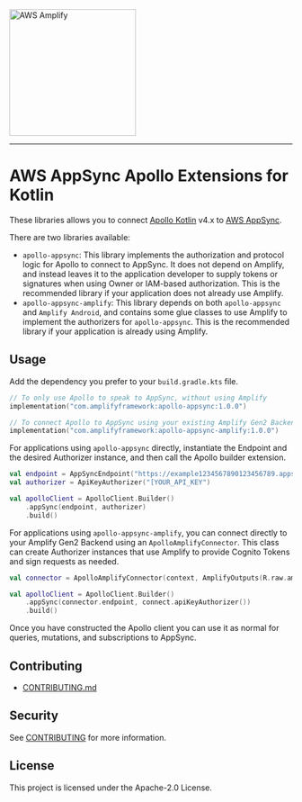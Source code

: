 <img src="https://s3.amazonaws.com/aws-mobile-hub-images/aws-amplify-logo.png" alt="AWS Amplify" width="225">

---

# AWS AppSync Apollo Extensions for Kotlin

These libraries allows you to connect [Apollo Kotlin](https://www.apollographql.com/docs/kotlin/) v4.x to [AWS AppSync](https://aws.amazon.com/pm/appsync/).

There are two libraries available:

- `apollo-appsync`: This library implements the authorization and protocol logic for Apollo to connect to AppSync. It does not depend on Amplify, and instead leaves it to the application developer to supply tokens or signatures when using Owner or IAM-based authorization. This is the recommended library if your application does not already use Amplify.
- `apollo-appsync-amplify`: This library depends on both `apollo-appsync` and `Amplify Android`, and contains some glue classes to use Amplify to implement the authorizers for `apollo-appsync`. This is the recommended library if your application is already using Amplify.

## Usage

Add the dependency you prefer to your `build.gradle.kts` file.

```kotlin
// To only use Apollo to speak to AppSync, without using Amplify
implementation("com.amplifyframework:apollo-appsync:1.0.0")

// To connect Apollo to AppSync using your existing Amplify Gen2 Backend
implementation("com.amplifyframework:apollo-appsync-amplify:1.0.0")
```

For applications using `apollo-appsync` directly, instantiate the Endpoint and the desired Authorizer instance, and then call the Apollo builder extension.

```kotlin
val endpoint = AppSyncEndpoint("https://example1234567890123456789.appsync-api.us-east-1.amazonaws.com/graphql")
val authorizer = ApiKeyAuthorizer("[YOUR_API_KEY")

val apolloClient = ApolloClient.Builder()
    .appSync(endpoint, authorizer)
    .build()
```

For applications using `apollo-appsync-amplify`, you can connect directly to your Amplify Gen2 Backend using an `ApolloAmplifyConnector`. This class can create Authorizer instances that use Amplify to provide Cognito Tokens and sign requests as needed.

```kotlin
val connector = ApolloAmplifyConnector(context, AmplifyOutputs(R.raw.amplify_outputs))

val apolloClient = ApolloClient.Builder()
    .appSync(connector.endpoint, connect.apiKeyAuthorizer())
    .build()
```

Once you have constructed the Apollo client you can use it as normal for queries, mutations, and subscriptions to AppSync.

## Contributing

- [CONTRIBUTING.md](../CONTRIBUTING.md)

## Security

See [CONTRIBUTING](../CONTRIBUTING.md#security-issue-notifications) for more information.

## License

This project is licensed under the Apache-2.0 License.